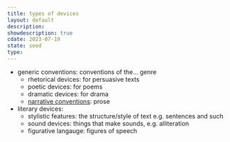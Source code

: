 ```yaml
---
title: types of devices
layout: default
description: 
showdescription: true
cdate: 2023-07-19
state: seed
type: 
---
```


- generic conventions: conventions of the... genre
    - rhetorical devices: for persuasive texts
    - poetic devices: for poems
    - dramatic devices: for drama
    - [narrative conventions](narrative-devices): prose
- literary devices:
    - stylistic features: the structure/style of text e.g. sentences and such
    - sound devices: things that make sounds, e.g. alliteration
    - figurative langauge: figures of speech
